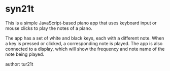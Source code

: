 # syn21t

This is a simple JavaScript-based piano app that uses keyboard input or mouse clicks to play the notes of a piano.

The app has a set of white and black keys, each with a different note. When a key is pressed or clicked, a corresponding note is played. 
The app is also connected to a display, which will show the frequency and note name of the note being played. 

author: tur21t
